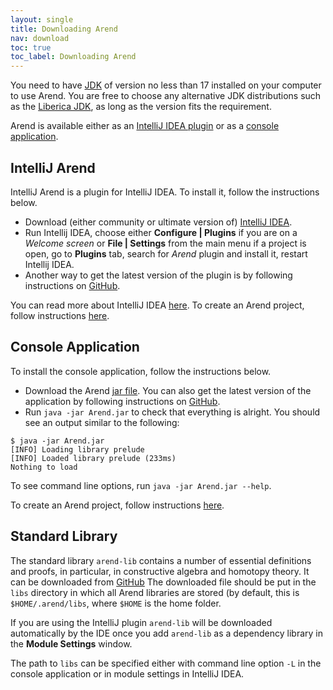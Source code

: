 ```yaml
---
layout: single
title: Downloading Arend
nav: download
toc: true
toc_label: Downloading Arend
---
```


You need to have [JDK] of version no less than 17 installed on your computer to use Arend.
You are free to choose any alternative JDK distributions such as the [Liberica JDK],
as long as the version fits the requirement.

 [JDK]: https://www.oracle.com/java/technologies/javase/jdk17-archive-downloads.html
 [Liberica JDK]: https://bell-sw.com/pages/downloads/#jdk-17-lts

Arend is available either as an [IntelliJ IDEA plugin](#intellij-idea-plugin) or as a [console application](#console-application).

## IntelliJ Arend

IntelliJ Arend is a plugin for IntelliJ IDEA.
To install it, follow the instructions below.

* Download (either community or ultimate version of) [IntelliJ IDEA](https://www.jetbrains.com/idea).
* Run Intellij IDEA, choose either **Configure \| Plugins** if you are on a _Welcome screen_ or **File \| Settings** from the main menu if a project is open, go to **Plugins** tab, search for _Arend_ plugin and install it, restart Intellij IDEA.
* Another way to get the latest version of the plugin is by following instructions on [GitHub](https://github.com/JetBrains/intellij-arend/blob/master/README.md).

You can read more about IntelliJ IDEA [here](https://www.jetbrains.com/help/idea/discover-intellij-idea.html).
To create an Arend project, follow instructions [here](/documentation/getting-started/started).

## Console Application

To install the console application, follow the instructions below.

* Download the Arend [jar file](https://github.com/JetBrains/Arend/releases/latest/download/Arend.jar).
  You can also get the latest version of the application by following instructions on [GitHub](https://github.com/JetBrains/Arend/blob/master/README.md).
* Run `java -jar Arend.jar` to check that everything is alright. You should see an output similar to the following:

```
$ java -jar Arend.jar
[INFO] Loading library prelude
[INFO] Loaded library prelude (233ms)
Nothing to load
```

To see command line options, run `java -jar Arend.jar --help`.

To create an Arend project, follow instructions [here](/documentation/getting-started/started).

## Standard Library

The standard library `arend-lib` contains a number of essential definitions and proofs, in particular, in constructive algebra and homotopy theory.
It can be downloaded from [GitHub](https://github.com/JetBrains/arend-lib/releases/latest/download/arend-lib.zip) 
The downloaded file should be put in the `libs` directory in which all Arend libraries are stored (by default, this is `$HOME/.arend/libs`, where `$HOME` is the home folder.

If you are using the IntelliJ plugin `arend-lib` will be downloaded automatically by the IDE once you add `arend-lib` as a dependency library in the **Module Settings** window.

The path to `libs` can be specified either with command line option `-L` in the console application or in module settings in IntelliJ IDEA.
